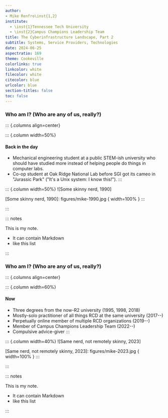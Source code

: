 ```yaml
---
author:
- Mike Renfro\inst{1,2}
institute:
  - \inst{1}Tennessee Tech University
  - \inst{2}Campus Champions Leadership Team
title: The Cyberinfrastructure Landscape, Part 2
subtitle: Systems, Service Providers, Technologies
date: 2024-06-25
aspectratio: 169
theme: Cookeville
colorlinks: true
linkcolor: white
filecolor: white
citecolor: blue
urlcolor: blue
section-titles: false
toc: false
---
```


### Who am I? (Who are any of us, really?)

::: {.columns align=center}

::: {.column width=50%}
#### Back in the day
- Mechanical engineering student at a public STEM-ish university who should have studied more instead of helping people do things in computer labs.
- Co-op student at Oak Ridge National Lab before SGI got its cameo in "Jurassic Park" ("It's a Unix system: I know this!").
:::

::: {.column width=50%}
![Some skinny nerd, 1990]

[Some skinny nerd, 1990]: figures/mike-1990.jpg { width=100% }
:::


:::

::: notes

This is my note.

- It can contain Markdown
- like this list

:::

### Who am I? (Who are any of us, really?)

::: {.columns align=center}

::: {.column width=60%}
#### Now
- Three degrees from the now-R2 university (1995, 1998, 2018)
- Mostly-solo practitioner of all things RCD at the same university (2017--)
- Perpetually online member of multiple RCD organizations (2019--)
- Member of Campus Champions Leadership Team (2022--)
- Compulsive advice-giver
:::

::: {.column width=40%}
![Same nerd, not remotely skinny, 2023]

[Same nerd, not remotely skinny, 2023]: figures/mike-2023.jpg { width=100% }
:::

:::

::: notes

This is my note.

- It can contain Markdown
- like this list

:::
